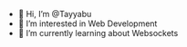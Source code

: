 - 👋 Hi, I’m @Tayyabu
- 👀 I’m interested in Web Development
- 🌱 I’m currently learning about Websockets

